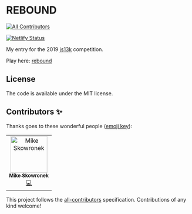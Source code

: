 # REBOUND
[![All Contributors](https://img.shields.io/badge/all_contributors-1-orange.svg?style=flat-square)](#contributors)

[![Netlify Status](https://api.netlify.com/api/v1/badges/c52bc956-6ab2-4fa3-bb41-4fe16d197fad/deploy-status)](https://app.netlify.com/sites/bouncebackgame/deploys)

My entry for the 2019 [js13k](https://js13kgames.com/) competition.

Play here: [rebound](https://reboundgame.netlify.com/)

## License

The code is available under the MIT license.

## Contributors ✨

Thanks goes to these wonderful people ([emoji key](https://allcontributors.org/docs/en/emoji-key)):

<!-- ALL-CONTRIBUTORS-LIST:START - Do not remove or modify this section -->
<!-- prettier-ignore -->
<table>
  <tr>
    <td align="center"><a href="http://www.coderitual.com"><img src="https://avatars0.githubusercontent.com/u/8572321?v=4" width="100px;" alt="Mike Skowronek"/><br /><sub><b>Mike Skowronek</b></sub></a><br /><a href="https://github.com/coderitual/rebound/commits?author=coderitual" title="Code">💻</a></td>
  </tr>
</table>

<!-- ALL-CONTRIBUTORS-LIST:END -->

This project follows the [all-contributors](https://github.com/all-contributors/all-contributors) specification. Contributions of any kind welcome!